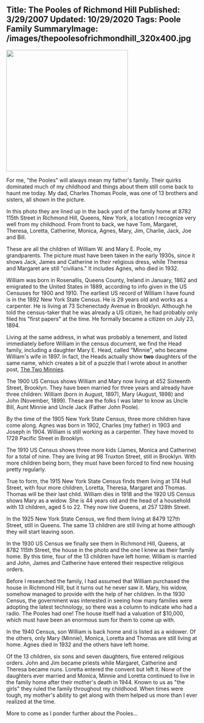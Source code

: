 Title: The Pooles of Richmond Hill
Published: 3/29/2007
Updated: 10/29/2020
Tags: Poole Family
SummaryImage: /images/thepoolesofrichmondhill_320x400.jpg
---
<div><a href="/family-history/files/the-pooles-of-richmond-hill-photo.html"><img class="left" width=320 src="/images/thepoolesofrichmondhill_320x400.jpg"></a></div>

For me, "the Pooles" will always mean my father's family. Their quirks dominated
much of my childhood and things about them still come back to haunt me today.
My dad, Charles Thomas Poole, was one of 13 brothers and sisters, all shown
in the picture.

In this photo they are lined up in the back yard of the family home at 8782 115th Street
in Richmond Hill, Queens, New York, a location I recognize very well from my childhood.
From front to back, we have Tom, Margaret, Theresa, Loretta, Catherine, Monica, Agnes,
Mary, Jim, Charlie, Jack, Joe and Bill.

These are all the children of William W. and Mary E. Poole, my grandparents.
The picture must have been taken in the early 1930s, since it shows Jack, James and 
Catherine in their religious dress, while Theresa and Margaret are still "civilians."
It includes Agnes, who died in 1932.

William was born in Rosenallis, Queens County, Ireland in January, 1862 and emigrated
to the United States in 1889, according to info given in the US Censuses for 1900 and 1910.
The earliest US record of William I have found is in the 1892 New York State Census. He
is 29 years old and works as a carpenter. He is living at 73 Schenectady Avenue in Brooklyn.
Although he told the census-taker that he was already a US citizen, he had probably only
filed his "first papers" at the time. He formally became a citizen on July 23, 1894.

Living at the same address, in what was probably a tenement, and listed immediately before
William in the census document, we find the Head family, including a daughter Mary E. Head,
called "Minnie", who became William's wife in 1897. In fact, the Heads actually show __two__
daughters of the same name, which creates a bit of a puzzle that I wrote about in another
post, [The Two Minnies](/family-history/the-two-minnies.html).

The 1900 US Census shows William and Mary now living at 452 Sixteenth Street, Brooklyn.
They have been married for three years and already have three children: William
(born in August, 1897), Mary (August, 1898) and John (November, 1899). These are the
folks I was later to know as Uncle Bill, Aunt Minnie and Uncle Jack (Father John Poole).

By the time of the 1905 New York State Census, three more children have come along.
Agnes was born in 1902, Charles (my father) in 1903 and Joseph in 1904. William is still
working as a carpenter. They have moved to 1728 Pacific Street in Brooklyn.

The 1910 US Census shows three more kids (James, Monica and Catherine) for a total of nine.
They are living at 98 Truxton Street, still in Brooklyn. With more children being born,
they must have been forced to find new housing pretty regularly.

True to form, the 1915 New York State Census finds them living at 174 Hull Street, with four
more children, Loretta, Theresa, Margaret and Thomas. Thomas will be their last child.
William dies in 1918 and the 1920 US Census shows Mary as a widow. She is 44 years old and
the head of a household with 13 children, aged 5 to 22. They now live Queens, at 257 128th
Street.

In the 1925 New York State Census, we find them living at 8479 127th Street, still in Queens.
The same 13 children are still living at home although they will start leaving soon.

In the 1930 US Census we finally see them in Richmond Hill, Queens, at 8782 115th Street,
the house in the photo and the one I knew as their family home. By this time, four of the
13 children have left home: William is married and John, James and Catherine have entered
their respective religious orders.

Before I researched the family, I had assumed that William purchased the house in Richmond
Hill, but it turns out he never saw it. Mary, his widow, somehow managed to provide with
the help of her children. In the 1930 Census, the government was interested in seeing how many
families were adopting the latest technology, so there was a column to indicate who had a radio.
The Pooles had one! The house itself had a valuation of $10,000, which must have been an enormous sum for them to come up with.

In the 1940 Census, son William is back home and is listed as a widower. Of the others, only Mary
(Minnie), Monica, Loretta and Thomas are still living at home. Agnes died in 1932 and the others
have left home.

Of the 13 children, six sons and seven daughters, five entered religious orders. John and Jim
became priests while Margaret, Catherine and Theresa became nuns. Loretta entered the convent 
but left it. None of the daughters ever married and Monica, Minnie and Loretta continued to
live in the family home after their mother's death in 1944. Known to us as "the girls" they
ruled the family throughout my childhood. When times were tough, my mother's ability to get
along with them helped us more than I ever realized at the time.

More to come as I ponder further about the Pooles...
